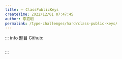 ```yaml
---
title: ➖ ClassPublicKeys
createTime: 2022/12/01 07:47:45
author: 李嘉明
permalink: /type-challenges/hard/class-public-keys/
---
```


::: info 题目
Github: []()

```ts

```

:::
